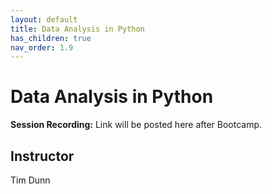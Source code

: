 ```yaml
---
layout: default
title: Data Analysis in Python
has_children: true
nav_order: 1.9
---
```


# Data Analysis in Python

**Session Recording:** Link will be posted here after Bootcamp. 

## Instructor
Tim Dunn 
